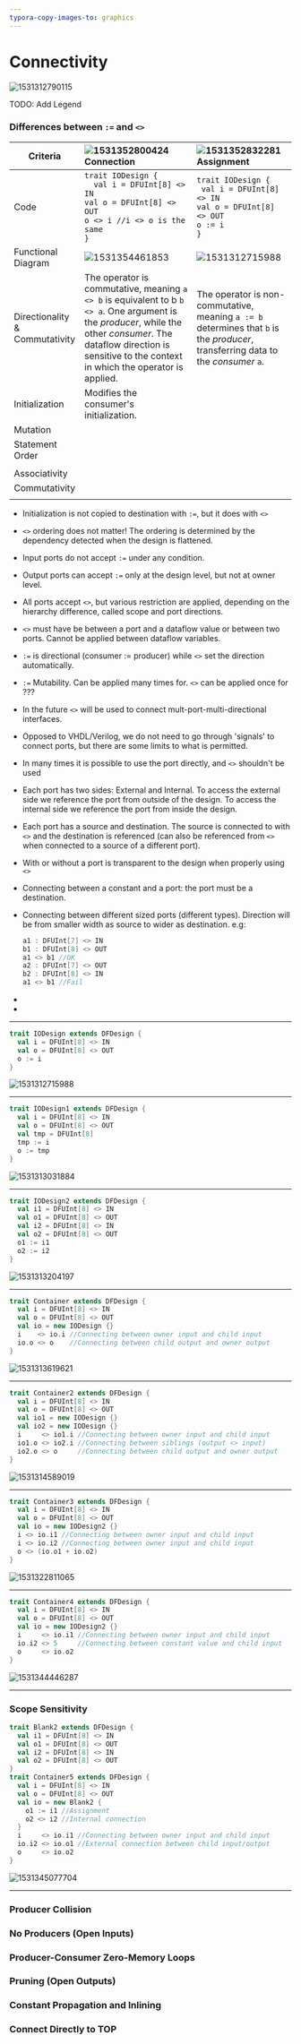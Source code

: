 ```yaml
---
typora-copy-images-to: graphics
---
```


# Connectivity

![1531312790115](graphics/1531312790115.png)

TODO: Add Legend



### Differences between `:=` and `<>`

| Criteria                            | ![1531352800424](graphics/1531352800424.png) Connection      | ![1531352832281](graphics/1531352832281.png) Assignment      |
| ----------------------------------- | :----------------------------------------------------------- | :----------------------------------------------------------- |
| Code                                | `trait IODesign {`<br />  `  val i = DFUInt[8] <> IN`<br />  `val o = DFUInt[8] <> OUT`<br />  `o <> i //i <> o is the same`<br />`}` | `trait IODesign {`<br />  ` val i = DFUInt[8] <> IN`<br />  `val o = DFUInt[8] <> OUT`<br />  `o := i`<br />`} ` |
| Functional<br />Diagram             | ![1531354461853](graphics/1531354461853.png)                 | ![1531312715988](graphics/1531314030378.png)                 |
| Directionality &<br />Commutativity | The operator is commutative, meaning `a <> b` is equivalent to b `b <> a`.  One argument is the *producer*, while the other *consumer*. The dataflow direction is sensitive to the context in which the operator is applied. | The operator is non-commutative, meaning `a := b` determines that `b` is the *producer*, transferring data to the *consumer* `a`. |
| Initialization                      | Modifies the consumer's initialization.                      |                                                              |
| Mutation                            |                                                              |                                                              |
| Statement Order                     |                                                              |                                                              |
|                                     |                                                              |                                                              |
| Associativity                       |                                                              |                                                              |
| Commutativity                       |                                                              |                                                              |
|                                     |                                                              |                                                              |



* Initialization is not copied to destination with `:=`, but it does with `<>`

* `<>` ordering does not matter! The ordering is determined by the dependency detected when the design is flattened.

* Input ports do not accept `:=` under any condition.

* Output ports can accept `:=` only at the design level, but not at owner level.

* All ports accept `<>`, but various restriction are applied, depending on the hierarchy difference, called scope and port directions.

* `<>` must have be between a port and a dataflow value or between two ports. Cannot be applied between dataflow variables.

* `:=` is directional (consumer := producer) while `<>` set the direction automatically.

* `:=` Mutability. Can be applied many times for. `<>` can be applied once for ???

* In the future `<>` will be used to connect mult-port-multi-directional interfaces.

* Opposed to VHDL/Verilog, we do not need to go through 'signals' to connect ports, but there are some limits to what is permitted.

* In many times it is possible to use the port directly, and `<>` shouldn't be used

* Each port has two sides: External and Internal. To access the external side we reference the port from outside of the design. To access the internal side we reference the port from inside the design.

* Each port has a source and destination. The source is connected to with `<>` and the destination is referenced (can also be referenced from `<>` when connected to a source of a different port).

* With or without a port is transparent to the design when properly using `<>`

* Connecting between a constant and a port: the port must be a destination.

* Connecting between different sized ports (different types). Direction will be from smaller width as source to wider as destination. e.g:

  ```scala
  a1 : DFUInt[7] <> IN
  b1 : DFUInt[8] <> OUT
  a1 <> b1 //OK
  a2 : DFUInt[7] <> OUT
  b2 : DFUInt[8] <> IN
  a1 <> b1 //Fail
  
  ```

* 

* 



---

```scala
trait IODesign extends DFDesign {
  val i = DFUInt[8] <> IN
  val o = DFUInt[8] <> OUT
  o := i
}
```

![1531312715988](graphics/1531314030378.png)

---

```scala
trait IODesign1 extends DFDesign {
  val i = DFUInt[8] <> IN
  val o = DFUInt[8] <> OUT
  val tmp = DFUInt[8]
  tmp := i
  o := tmp
}
```

![1531313031884](graphics/1531314048642.png)

---

```scala
trait IODesign2 extends DFDesign {
  val i1 = DFUInt[8] <> IN
  val o1 = DFUInt[8] <> OUT
  val i2 = DFUInt[8] <> IN
  val o2 = DFUInt[8] <> OUT
  o1 := i1
  o2 := i2
}
```

![1531313204197](graphics/1531314259406.png)

---

```scala
trait Container extends DFDesign {
  val i = DFUInt[8] <> IN
  val o = DFUInt[8] <> OUT
  val io = new IODesign {}
  i    <> io.i //Connecting between owner input and child input
  io.o <> o    //Connecting between child output and owner output
}
```

![1531313619621](graphics/1531314601402.png)

---

```scala
trait Container2 extends DFDesign {
  val i = DFUInt[8] <> IN
  val o = DFUInt[8] <> OUT
  val io1 = new IODesign {}
  val io2 = new IODesign {}
  i     <> io1.i //Connecting between owner input and child input
  io1.o <> io2.i //Connecting between siblings (output <> input)
  io2.o <> o     //Connecting between child output and owner output
}
```

![1531314589019](graphics/1531314589019.png)

---

```scala
trait Container3 extends DFDesign {
  val i = DFUInt[8] <> IN
  val o = DFUInt[8] <> OUT
  val io = new IODesign2 {}
  i <> io.i1 //Connecting between owner input and child input
  i <> io.i2 //Connecting between owner input and child input
  o <> (io.o1 + io.o2)
}
```

![1531322811065](graphics/1531322880257.png)

---

```scala
trait Container4 extends DFDesign {
  val i = DFUInt[8] <> IN
  val o = DFUInt[8] <> OUT
  val io = new IODesign2 {}
  i     <> io.i1 //Connecting between owner input and child input
  io.i2 <> 5     //Connecting between constant value and child input
  o     <> io.o2
}
```

![1531344446287](graphics/1531344446287.png)

---

### Scope Sensitivity

```scala
trait Blank2 extends DFDesign {
  val i1 = DFUInt[8] <> IN
  val o1 = DFUInt[8] <> OUT
  val i2 = DFUInt[8] <> IN
  val o2 = DFUInt[8] <> OUT    
}
trait Container5 extends DFDesign {
  val i = DFUInt[8] <> IN
  val o = DFUInt[8] <> OUT
  val io = new Blank2 {
    o1 := i1 //Assignment
    o2 <> i2 //Internal connection   
  }
  i     <> io.i1 //Connecting between owner input and child input
  io.i2 <> io.o1 //External connection between child input/output
  o     <> io.o2
}
```

![1531345077704](graphics/1531355720108.png)

---

### Producer Collision



### No Producers (Open Inputs)



### Producer-Consumer Zero-Memory Loops



### Pruning (Open Outputs)



### Constant Propagation and Inlining



### Connect Directly to TOP